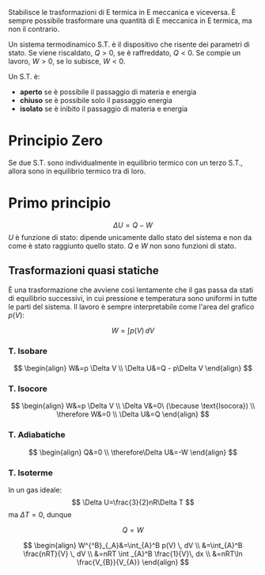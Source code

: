Stabilisce le trasformazioni di E termica in E meccanica e viceversa.
È sempre possibile trasformare una quantità di E meccanica in E termica, ma non il contrario.

Un sistema termodinamico S.T. è il dispositivo che risente dei parametri di stato. 
Se viene riscaldato, $Q \gt 0$, se è raffreddato, $Q \lt 0$.
Se compie un lavoro, $W \gt 0$, se lo subisce, $W \lt 0$.

Un S.T. è:
- __aperto__ se è possibile il passaggio di materia e energia
- __chiuso__ se è possibile solo il passaggio energia
- __isolato__ se è inibito il passaggio di materia e energia

# Principio Zero
Se due S.T. sono individualmente in equilibrio termico con un terzo S.T., allora sono in equilibrio termico tra di loro.

# Primo principio
$$
\Delta U = Q - W
$$
$U$ è funzione di stato: dipende unicamente dallo stato del sistema e non da come è stato raggiunto quello stato.
$Q$ e $W$ non sono funzioni di stato.

## Trasformazioni quasi statiche
È una trasformazione che avviene così lentamente che il gas passa da stati di equilibrio successivi, in cui pressione e temperatura sono uniformi in tutte le parti del sistema.
Il lavoro è sempre interpretabile come l'area del grafico $p(V)$:

$$
W=\int p(V) \, dV  
$$
### T. Isobare
$$
\begin{align}
W&=p \Delta V  \\
\Delta U&=Q - p\Delta V
\end{align}
$$

### T. Isocore
$$
\begin{align}
W&=p \Delta V  \\
\Delta V&=0\ (\because \text{Isocora}) \\
\therefore W&=0 \\
\Delta U&=Q
\end{align}
$$

### T. Adiabatiche
$$
\begin{align}
Q&=0 \\
\therefore\Delta U&=-W
\end{align}
$$

### T. Isoterme
In un gas ideale:
$$
\Delta U=\frac{3}{2}nR\Delta T
$$
ma $\Delta T = 0$, dunque

$$
Q=W
$$

$$
\begin{align}
W^{^B}_{_A}&=\int_{A}^B p(V) \, dV \\
&=\int_{A}^B \frac{nRT}{V} \, dV \\
&=nRT \int _{A}^B \frac{1}{V}\, dx \\
&=nRT\ln \frac{V_{B}}{V_{A}}  
\end{align}
$$